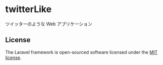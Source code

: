 # twitterLike

ツイッターのような Web アプリケーション

## License

The Laravel framework is open-sourced software licensed under the [MIT license](https://opensource.org/licenses/MIT).
